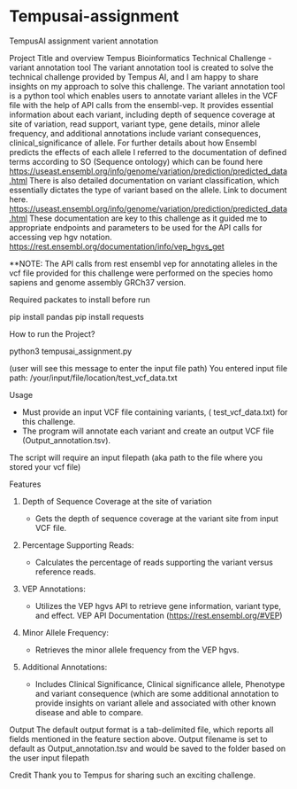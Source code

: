 # Tempusai-assignment
TempusAI assignment varient annotation

Project Title and overview 
Tempus Bioinformatics Technical Challenge - variant annotation tool 
The variant annotation tool is created to solve the technical challenge provided by Tempus AI, and I am happy to share insights on my approach to solve this challenge. The variant annotation tool is a python tool which enables users to annotate variant alleles in the VCF file with the help of API calls from the ensembl-vep. It provides essential information about each variant, including depth of sequence coverage at site of variation, read support, variant type, gene details, minor allele frequency, and additional annotations include variant consequences, clinical_significance of allele.
For further details about how Ensembl predicts the effects of each allele I referred to the documentation of defined terms according to SO (Sequence ontology) which can be found here https://useast.ensembl.org/info/genome/variation/prediction/predicted_data.html
There is also detailed documentation on variant classification, which essentially dictates the type of variant based on the allele. Link to document here. https://useast.ensembl.org/info/genome/variation/prediction/predicted_data.html
These documentation are key to this challenge as it guided me to appropriate endpoints and parameters to be used for the API calls for accessing vep hgv notation. https://rest.ensembl.org/documentation/info/vep_hgvs_get 


**NOTE: The API calls from rest ensembl vep for annotating alleles in the vcf file provided for this challenge were performed on the species homo sapiens and genome assembly GRCh37 version. 


Required packates to install before run

pip install pandas
pip install requests

How to run the Project?

python3 tempusai_assignment.py 

(user will see this message to enter the input file path)
You entered input file path: /your/input/file/location/test_vcf_data.txt 

Usage 


* Must provide an input VCF file containing variants, ( test_vcf_data.txt) for this challenge.
* The program will annotate each variant and create an output VCF file (Output_annotation.tsv).


The script will require an input filepath (aka path to the file where you stored your vcf file) 




Features
1. Depth of Sequence Coverage at the site of variation
   * Gets the depth of sequence coverage at the variant site from input VCF file.


2. Percentage Supporting Reads:
   * Calculates the percentage of reads supporting the variant versus reference reads.
3. VEP Annotations:
   * Utilizes the VEP hgvs API to retrieve gene information, variant type, and effect.
VEP API Documentation (https://rest.ensembl.org/#VEP)
4. Minor Allele Frequency:
   * Retrieves the minor allele frequency from the VEP hgvs.
5. Additional Annotations:
   * Includes Clinical Significance, Clinical significance allele, Phenotype and variant consequence (which are some additional annotation to provide insights on variant allele and associated with other known disease and able to compare.




Output 
The default output format is a tab-delimited file, which reports all fields mentioned in the feature section above.
Output filename is set to default as Output_annotation.tsv and would be saved to the folder based on the user input filepath




Credit 
Thank you to Tempus for sharing such an exciting challenge.
